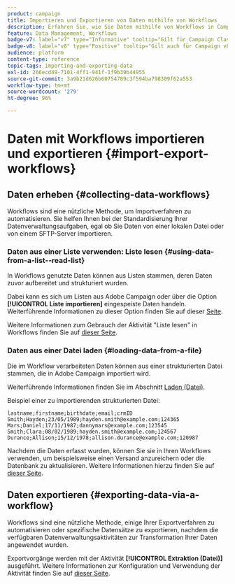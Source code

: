 ```yaml
---
product: campaign
title: Importieren und Exportieren von Daten mithilfe von Workflows
description: Erfahren Sie, wie Sie Daten mithilfe von Workflows in Campaign importieren und exportieren.
feature: Data Management, Workflows
badge-v7: label="v7" type="Informative" tooltip="Gilt für Campaign Classic v7"
badge-v8: label="v8" type="Positive" tooltip="Gilt auch für Campaign v8"
audience: platform
content-type: reference
topic-tags: importing-and-exporting-data
exl-id: 266ecd49-7101-4ff1-941f-1f9b39b44955
source-git-commit: 3a9b21d626b60754789c3f594ba798309f62a553
workflow-type: tm+mt
source-wordcount: '279'
ht-degree: 96%

---
```


# Daten mit Workflows importieren und exportieren {#import-export-workflows}



## Daten erheben {#collecting-data-workflows}

Workflows sind eine nützliche Methode, um Importverfahren zu automatisieren. Sie helfen Ihnen bei der Standardisierung Ihrer Datenverwaltungsaufgaben, egal ob Sie Daten von einer lokalen Datei oder von einem SFTP-Server importieren.

### Daten aus einer Liste verwenden: Liste lesen {#using-data-from-a-list--read-list}

In Workflows genutzte Daten können aus Listen stammen, deren Daten zuvor aufbereitet und strukturiert wurden.

Dabei kann es sich um Listen aus Adobe Campaign oder über die Option **[!UICONTROL Liste importieren]** eingespeiste Daten handeln. Weiterführende Informationen zu dieser Option finden Sie auf dieser [Seite](../../platform/using/about-generic-imports-exports.md).

Weitere Informationen zum Gebrauch der Aktivität &quot;Liste lesen&quot; in Workflows finden Sie auf [dieser Seite](../../workflow/using/read-list.md).

### Daten aus einer Datei laden {#loading-data-from-a-file}

Die im Workflow verarbeiteten Daten können aus einer strukturierten Datei stammen, die in Adobe Campaign importiert wird.

Weiterführende Informationen finden Sie im Abschnitt [Laden (Datei)](../../workflow/using/data-loading--file-.md).

Beispiel einer zu importierenden strukturierten Datei:

```
lastname;firstname;birthdate;email;crmID
Smith;Hayden;23/05/1989;hayden.smith@example.com;124365
Mars;Daniel;17/11/1987;dannymars@example.com;123545
Smith;Clara;08/02/1989;hayden.smith@example.com;124567
Durance;Allison;15/12/1978;allison.durance@example.com;120987
```

Nachdem die Daten erfasst wurden, können Sie sie in Ihren Workflows verwenden, um beispielsweise einen Versand anzureichern oder die Datenbank zu aktualisieren. Weitere Informationen hierzu finden Sie auf [dieser Seite](../../workflow/using/how-to-use-workflow-data.md).

## Daten exportieren {#exporting-data-via-a-workflow}

Workflows sind eine nützliche Methode, einige Ihrer Exportverfahren zu automatisieren oder spezifische Datensätze zu exportieren, nachdem die verfügbaren Datenverwaltungsaktivitäten zur Transformation Ihrer Daten angewendet wurden.

Exportvorgänge werden mit der Aktivität **[!UICONTROL Extraktion (Datei)]** ausgeführt. Weitere Informationen zur Konfiguration und Verwendung der Aktivität finden Sie auf [dieser Seite](../../workflow/using/extraction--file-.md).
